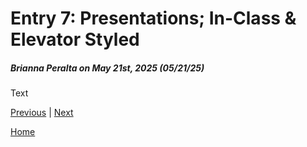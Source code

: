 # Entry 7: Presentations; In-Class & Elevator Styled
##### Brianna Peralta on May 21st, 2025 (05/21/25)

Text

[Previous](entry06.md) | [Next](entry08.md)

[Home](../README.md)
